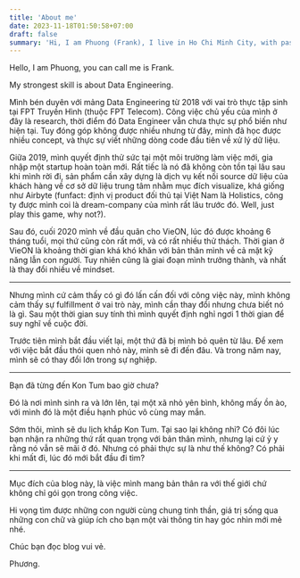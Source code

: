 ```yaml
---
title: 'About me'
date: 2023-11-18T01:50:58+07:00
draft: false
summary: 'Hi, I am Phuong (Frank), I live in Ho Chi Minh City, with passionate with building startup.'
---
```

Hello, I am Phuong, you can call me is Frank.

My strongest skill is about Data Engineering.

Mình bén duyên với mảng Data Engineering từ 2018 với vai trò thực tập sinh tại FPT Truyền Hình (thuộc FPT Telecom). Công việc chủ yếu của mình ở đây là research, thời điểm đó Data Engineer vẫn chưa thực sự phổ biến như hiện tại. Tuy đóng góp không được nhiều nhưng từ đây, mình đã học được nhiều concept, và thực sự viết những dòng code đầu tiên về xử lý dữ liệu.

Giữa 2019, mình quyết định thử sức tại một môi trường làm việc mới, gia nhập một startup hoàn toàn mới. Rất tiếc là nó đã không còn tồn tại lâu sau khi mình rời đi, sản phẩm cần xây dựng là dịch vụ kết nối source dữ liệu của khách hàng về cơ sở dữ liệu trung tâm nhằm mục đích visualize, khá giống như Airbyte (funfact: định vị product đối thủ tại Việt Nam là Holistics, công ty được mình coi là dream-company của mình rất lâu trước đó. Well, just play this game, why not?).

Sau đó, cuối 2020 mình về đầu quân cho VieON, lúc đó được khoảng 6 tháng tuổi, mọi thứ cũng còn rất mới, và có rất nhiều thử thách. Thời gian ở VieON là khoảng thời gian khá khó khăn với bản thân mình về cả mặt kỹ năng lẫn con người. Tuy nhiên cũng là giai đoạn mình trưởng thành, và nhất là thay đổi nhiều về mindset.

---
Nhưng mình cứ cảm thấy có gì đó lấn cấn đối với công việc này, mình không cảm thấy sự fulfillment ở vai trò này, mình cần thay đổi nhưng chưa biết nó là gì. Sau một thời gian suy tính thì mình quyết định nghỉ ngơi 1 thời gian để suy nghĩ về cuộc đời.

Trước tiên mình bắt đầu viết lại, một thứ đã bị mình bỏ quên từ lâu. Để xem với việc bắt đầu thói quen nhỏ này, mình sẽ đi đến đâu.
Và trong năm nay, mình sẽ có thay đổi lớn trong sự nghiệp.

---
Bạn đã từng đến Kon Tum bao giờ chưa?

Đó là nơi mình sinh ra và lớn lên, tại một xã nhỏ yên bình, không mấy ồn ào, với mình đó là một điều hạnh phúc vô cùng may mắn.

Sớm thôi, mình sẽ du lịch khắp Kon Tum. Tại sao lại không nhỉ? Có đôi lúc bạn nhận ra những thứ rất quan trọng với bản thân mình, nhưng lại cứ ỷ y rằng nó vẫn sẽ mãi ở đó. Nhưng có phải thực sự là như thế không? Có phải khi mất đi, lúc đó mới bắt đầu đi tìm?

---
Mục đích của blog này, là việc mình mang bản thân ra với thế giới chứ không chỉ gói gọn trong công việc.

Hi vọng tìm được những con người cùng chung tinh thần, giá trị sống qua những con chữ và giúp ích cho bạn một vài thông tin hay góc nhìn mới mẻ nhé.

Chúc bạn đọc blog vui vẻ.

Phương.
